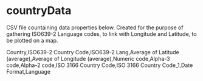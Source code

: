 # countryData

CSV file countaining data properties below. Created for the purpose of gathering ISO639-2 Language codes, to link with Longitude and Latitude, to be plotted on a map.

Country,ISO639-2 Country Code,ISO639-2 Lang,Average of Latitude (average),Average of Longitude (average),Numeric code,Alpha-3 code,Alpha-2 code,ISO 3166 Country Code,ISO 3166 Country Code_1,Date Format,Language
